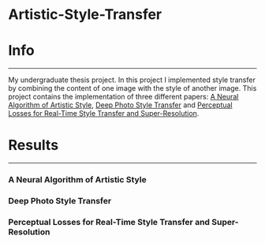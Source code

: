 # Artistic-Style-Transfer

# Info
---
My undergraduate thesis project. In this project I implemented style transfer by combining the content of one image with the style of another image. This project contains the implementation of three different papers: [A Neural Algorithm of Artistic Style](https://arxiv.org/abs/1508.06576), [Deep Photo Style Transfer](https://arxiv.org/abs/1703.07511) and [Perceptual Losses for Real-Time Style Transfer and Super-Resolution](https://arxiv.org/abs/1603.08155).

# Results
---
### A Neural Algorithm of Artistic Style
### Deep Photo Style Transfer
### Perceptual Losses for Real-Time Style Transfer and Super-Resolution
